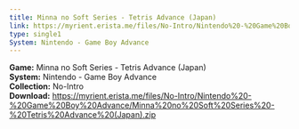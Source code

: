 ```yaml
---
title: Minna no Soft Series - Tetris Advance (Japan)
link: https://myrient.erista.me/files/No-Intro/Nintendo%20-%20Game%20Boy%20Advance/Minna%20no%20Soft%20Series%20-%20Tetris%20Advance%20(Japan).zip
type: single1
System: Nintendo - Game Boy Advance
---
```

<b>Game:</b> Minna no Soft Series - Tetris Advance (Japan)<br>
<b>System:</b> Nintendo - Game Boy Advance<br>
<b>Collection:</b> No-Intro<br>
<b>Download:</b> https://myrient.erista.me/files/No-Intro/Nintendo%20-%20Game%20Boy%20Advance/Minna%20no%20Soft%20Series%20-%20Tetris%20Advance%20(Japan).zip